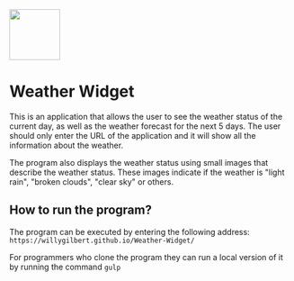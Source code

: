 <img src="https://github.com/WillyGilbert/Weather-Widget/master/src/image/favicon.png" width="90" height="90">

# Weather Widget

This is an application that allows the user to see the weather status of the current day, as well as the weather forecast for the next 5 days. The user should only enter the URL of the application and it will show all the information about the weather.

The program also displays the weather status using small images that describe the weather status. These images indicate if the weather is "light rain", "broken clouds", "clear sky" or others.

## How to run the program?

The program can be executed by entering the following address: `https://willygilbert.github.io/Weather-Widget/`

For programmers who clone the program they can run a local version of it by running the command `gulp`

